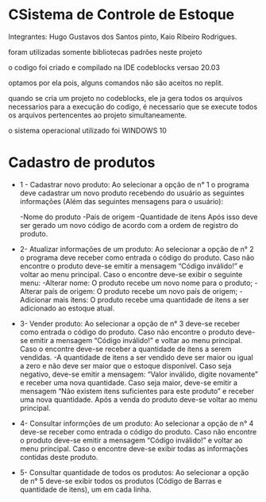 # CSistema de Controle de Estoque
Integrantes: Hugo Gustavos dos Santos pinto, Kaio Ribeiro Rodrigues.

foram utilizadas somente bibliotecas padrões neste projeto

o codigo foi criado e compilado na IDE codeblocks versao 20.03

optamos por ela pois, alguns comandos não são aceitos no replit.

quando se cria um projeto no codeblocks, ele ja gera todos os arquivos necessarios para a execução do codigo, é necessario que se execute todos
os arquivos pertencentes ao projeto simultaneamente.


o sistema operacional utilizado foi WINDOWS 10 

# Cadastro de produtos

* 1 - Cadastrar novo produto: Ao selecionar a opção de n° 1 o programa deve cadastrar um novo produto
recebendo do usuário as seguintes informações (Além das seguintes mensagens
para o usuário):

	-Nome do produto
	-País de origem
	-Quantidade de itens
Após isso deve ser gerado um novo código de acordo com a ordem de registro do produto.

* 2- Atualizar informações de um produto: Ao selecionar a opção de n° 2 o programa deve receber como entrada o
código do produto. Caso não encontre o produto deve-se emitir a mensagem
“Código inválido!” e voltar ao menu principal. Caso o encontre deve-se exibir o
seguinte menu:
	-Alterar nome: O produto recebe um novo nome para o produto;
	-Alterar país de origem: O produto recebe um novo país de origem;
	-Adicionar mais itens: O produto recebe uma quantidade de itens a ser
adicionado ao estoque atual.


* 3- Vender produto: Ao selecionar a opção de n° 3 deve-se receber como entrada o código do
produto. Caso não encontre o produto deve-se emitir a mensagem “Código
inválido!” e voltar ao menu principal. Caso o encontre deve-se receber a
quantidade de itens a serem vendidas.
	-A quantidade de itens a ser vendido deve ser maior ou igual a zero e
	não deve ser maior que o estoque disponível. Caso seja negativo,
	deve-se emitir a mensagem: “Valor inválido, digite novamente” e
	receber uma nova quantidade. Caso seja maior, deve-se emitir a
	mensagem “Não existem itens suficientes para este produto” e
	receber uma nova quantidade.
Após a venda do produto deve-se voltar ao menu principal.


* 4- Consultar informções de um produto: Ao selecionar a opção de n° 4 deve-se receber como entrada o código do
produto. Caso não encontre o produto deve-se emitir a mensagem “Código
inválido!” e voltar ao menu principal. Caso o encontre deve-se exibir todas as informações contidas deste produto.

* 5- Consultar quantidade de todos os produtos: Ao selecionar a opção de n° 5 deve-se exibir todos os produtos (Código de
Barras e quantidade de itens), um em cada linha.
